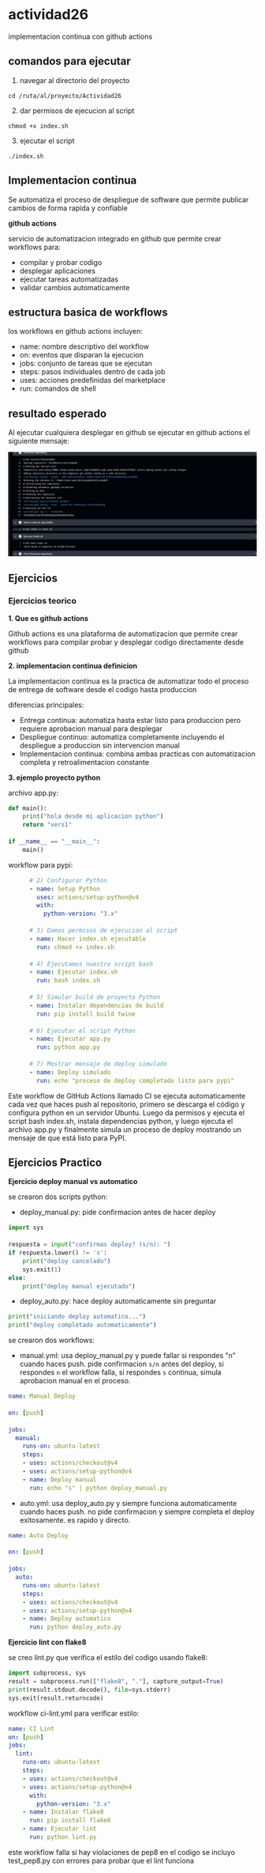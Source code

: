 # actividad26

implementacion continua con github actions

## comandos para ejecutar

1. navegar al directorio del proyecto
```
cd /ruta/al/proyecto/Actividad26
```

2. dar permisos de ejecucion al script
```
chmod +x index.sh
```

3. ejecutar el script

```
./index.sh
```


## Implementacion continua
Se automatiza el proceso de despliegue de software que permite publicar cambios de forma rapida y confiable

**github actions**

servicio de automatizacion integrado en github que permite crear workflows para:
- compilar y probar codigo
- desplegar aplicaciones
- ejecutar tareas automatizadas
- validar cambios automaticamente

## estructura basica de workflows

los workflows en github actions incluyen:
- name: nombre descriptivo del workflow
- on: eventos que disparan la ejecucion
- jobs: conjunto de tareas que se ejecutan
- steps: pasos individuales dentro de cada job
- uses: acciones predefinidas del marketplace
- run: comandos de shell

## resultado esperado

Al ejecutar cualquiera desplegar en github se ejecutar en github actions el siguiente mensaje:

![Descripción](Imagenes/fot1.png)

## Ejercicios

### Ejercicios teorico

**1. Que es github actions**

Github actions es una plataforma de automatizacion que permite crear workflows para compilar probar y desplegar codigo directamente desde github

**2. implementacion continua definicion**

La implementacion continua es la practica de automatizar todo el proceso de entrega de software desde el codigo hasta produccion

diferencias principales:
- Entrega continua: automatiza hasta estar listo para produccion pero requiere aprobacion manual para desplegar
- Despliegue continuo: automatiza completamente incluyendo el despliegue a produccion sin intervencion manual  
- Implementacion continua: combina ambas practicas con automatizacion completa y retroalimentacion constante

**3. ejemplo proyecto python**

archivo app.py:
```python
def main():
    print("hola desde mi aplicacion python")
    return "vers1"

if __name__ == "__main__":
    main()
```

workflow para pypi:
```yaml
      # 2) Configurar Python
      - name: Setup Python
        uses: actions/setup-python@v4
        with:
          python-version: "3.x"

      # 3) Damos permisos de ejecución al script
      - name: Hacer index.sh ejecutable
        run: chmod +x index.sh

      # 4) Ejecutamos nuestro script bash
      - name: Ejecutar index.sh
        run: bash index.sh

      # 5) Simular build de proyecto Python
      - name: Instalar dependencias de build
        run: pip install build twine

      # 6) Ejecutar el script Python
      - name: Ejecutar app.py
        run: python app.py

      # 7) Mostrar mensaje de deploy simulado
      - name: Deploy simulado
        run: echo "proceso de deploy completado listo para pypi"
```

Este workflow de GitHub Actions llamado CI se ejecuta automaticamente cada vez que haces push al repositorio, primero se descarga el código y configura python en un servidor Ubuntu. Luego da permisos y ejecuta el script bash index.sh, instala dependencias python, y luego ejecuta el archivo app.py y finalmente simula un proceso de deploy mostrando un mensaje de que está listo para PyPI.

## Ejercicios Practico

**Ejercicio deploy manual vs automatico**

se crearon dos scripts python:
- deploy_manual.py: pide confirmacion antes de hacer deploy

```python
import sys

respuesta = input("confirmas deploy? (s/n): ")
if respuesta.lower() != 's':
    print("deploy cancelado")
    sys.exit(1)
else:
    print("deploy manual ejecutado")

````
- deploy_auto.py: hace deploy automaticamente sin preguntar
```python
print("iniciando deploy automatico...")
print("deploy completado automaticamente")
````

se crearon dos workflows:
- manual.yml: usa deploy_manual.py y puede fallar si respondes "n"
cuando haces push. pide confirmacion `s/n` antes del deploy, si respondes `n` el workflow falla, si respondes `s` continua, simula aprobacion manual en el proceso.

```yaml
name: Manual Deploy

on: [push]

jobs:
  manual:
    runs-on: ubuntu-latest
    steps:
    - uses: actions/checkout@v4
    - uses: actions/setup-python@v4
    - name: Deploy manual
      run: echo "s" | python deploy_manual.py


````

- auto.yml: usa deploy_auto.py y siempre funciona
automaticamente cuando haces push. no pide confirmacion y siempre completa el deploy exitosamente. es rapido y directo.

```yaml
name: Auto Deploy

on: [push]

jobs:
  auto:
    runs-on: ubuntu-latest
    steps:
    - uses: actions/checkout@v4
    - uses: actions/setup-python@v4
    - name: Deploy automatico
      run: python deploy_auto.py

````

**Ejercicio lint con flake8**

se creo lint.py que verifica el estilo del codigo usando flake8:

```python
import subprocess, sys
result = subprocess.run(["flake8", "."], capture_output=True)
print(result.stdout.decode(), file=sys.stderr)
sys.exit(result.returncode)
```

workflow ci-lint.yml para verificar estilo:

```yaml
name: CI Lint
on: [push]
jobs:
  lint:
    runs-on: ubuntu-latest
    steps:
    - uses: actions/checkout@v4
    - uses: actions/setup-python@v4
      with:
        python-version: "3.x"
    - name: Instalar flake8
      run: pip install flake8
    - name: Ejecutar lint
      run: python lint.py
```

este workflow falla si hay violaciones de pep8 en el codigo
se incluyo test_pep8.py con errores para probar que el lint funciona

